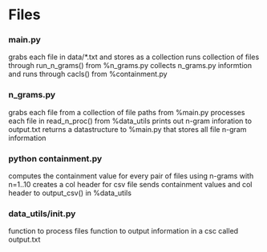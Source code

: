 
# Files

### main.py
grabs each file in data/*.txt and stores as a collection
runs collection of files through run_n_grams() from %n_grams.py
collects n_grams.py informtion and runs through cacls() from %containment.py 

### n_grams.py
grabs each file from a collection of file paths from %main.py 
processes each file in read_n_proc() from %data_utils
prints out n-gram inforation to output.txt 
returns a datastructure to %main.py that stores all file n-gram information

### python containment.py 
computes the containment value for every pair of files using n-grams with n=1..10
creates a col header for csv file 
sends containment values and col header to output_csv() in %data_utils

### data_utils/__init__.py 
function to process files 
function to output information in a csc called output.txt 
